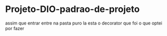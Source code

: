 # Projeto-DIO-padrao-de-projeto
assim que entrar entre na pasta puro la esta o decorator que foi o que optei por fazer 
